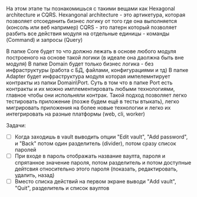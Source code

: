 На этом этапе ты познакомишься с такими вещами как Hexagonal architecture и CQRS.
Hexangonal architecture - это артикетура, которая позволяет отсоеденить бизнес логику от того где она выполняется (консоль или веб например)
CQRS - это патерн который позволяет разбить все действия модуля на отдельные единицы - команды (Command) и запросы (Query)

В папке Core будет то что должно лежать в основе любого модуля построеного на основе такой логики (в идеале она даолжна быть вне модуля)
В папке Domain будет только бизнес логика - без инфраструктуры (работа с БД, файлами, конфигурациями и тд)
В папке Adapter будет инфраструктура модуля которая импелемнтирует контракты из папки Domain\Port. Суть в том что в папке Port есть контракты и их можно
имплементировать любыми технологиями, главное чтобы они испольняли контрак. Такой подход позволяет легко тестировать приложение (позже будем ещё в тесты втыкать), легко мигрировать приложения на более новые технологии и легко их интегрировать на разные платформы (web, cli, worker)

Задачи:
- [ ] Когда заходишь в vault выводить опции "Edit vault", "Add password", и "Back" потом один разделитель (divider), потом сразу список паролей
- [ ] При входе в пароль отображать название ваулта, пароля и спрятанное значение пароля, потом разделитель и потом доступные дейтсвия относительно этого пароля (показать, редактировать, удалить, назад)
- [ ] Вместо списка действий на первом экране выводи "Add vault", "Quit", разделитель и список ваултов
